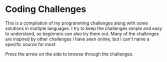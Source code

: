 # Coding Challenges

This is a compilation of my programming challenges along with some solutions in multiple languages. I try to keep the challenges simple and easy to understand, so beginners can also try them out. Many of the challenges are inspired by other challenges I have seen online, but i can't name a specific source for most

Press the arrow on the side to browse through the challenges.